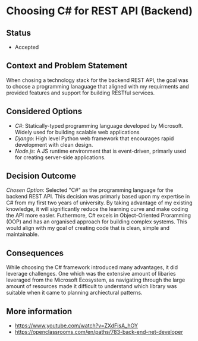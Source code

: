 
# Choosing C# for REST API (Backend)

## Status 
- Accepted

## Context and Problem Statement 
When chosing a technology stack for the backend REST API, the goal was to choose a programming lanaguage that aligned with my requirments and provided features and support for building RESTful services. 

## Considered Options
- _C#_: Statically-typed programming language developed by Microsoft. Widely used for building scalable web applications
- _Django_: High level Python web framework that encourages rapid development with clean design. 
- _Node.js_: A JS runtime environment that is event-driven, primarly used for creating server-side applications.

## Decision Outcome 
_Chosen Option_: Selected "C#" as the programming language for the backend REST API. This decision was primarly based upon my expertise in C# from my first two years of university. By taking advantage of my existing knowledge, it will significantly reduce the learning curve and make coding the API more easier. Futhermore, C# excels in Object-Oriented Proramming (OOP) and has an organised approach for building complex systems. This would align with my goal of creating code that is clean, simple and maintainable.

## Consequences
While choosing the C# framework introduced many advantages, it did leverage challenges. One which was the extensive amount of libaries leveraged from the Microsoft Ecosystem, as navigating through the large amount of resources made it difficult to understand which library was suitable when it came to planning archiectural patterns.

## More information 
- https://www.youtube.com/watch?v=ZXdFisA_hOY
- https://openclassrooms.com/en/paths/783-back-end-net-developer
